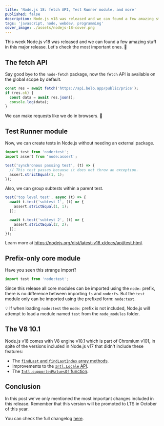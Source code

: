 ```yaml
---
title: 'Node.js 18: fetch API, Test Runner module, and more'
published: false
description: Node.js v18 was released and we can found a few amazing stuff in this major release.
tags: 'javascript, node, webdev, programming'
cover_image: ./assets/nodejs-18-cover.png
---
```


This week Node.js v18 was released and we can found a few amazing stuff in this major release. Let's check the most important ones. 🚀

## The fetch API

Say good bye to the `node-fetch` package, now the `fetch` API is available on the global scope by default.

```javascript
const res = await fetch('https://api.belo.app/public/price');
if (res.ok) {
  const data = await res.json();
  console.log(data);
}
```

We can make requests like we do in browsers. 🙌

## Test Runner module

Now, we can create tests in Node.js without needing an external package.

```javascript
import test from 'node:test';
import assert from 'node:assert';

test('synchronous passing test', (t) => {
  // This test passes because it does not throw an exception.
  assert.strictEqual(1, 1);
});
```

Also, we can group subtests within a parent test.

```javascript
test('top level test', async (t) => {
  await t.test('subtest 1', (t) => {
    assert.strictEqual(1, 1);
  });

  await t.test('subtest 2', (t) => {
    assert.strictEqual(2, 2);
  });
});
```

Learn more at <https://nodejs.org/dist/latest-v18.x/docs/api/test.html>.

## Prefix-only core module

Have you seen this strange import?

```javascript
import test from 'node:test';
```

Since this release all core modules can be imported using the `node:` prefix, there is no difference between importing `fs` and `node:fs`. But the `test` module only can be imported using the prefixed form: `node:test`.

💡 If when loading `node:test` the `node:` prefix is not included, Node.js will attempt to load a module named `test` from the `node_modules` folder.

## The V8 10.1

Node.js v18 comes with V8 engine v10.1 which is part of Chromium v101, in spite of the versions included in Node.js v17 that didn't include these features:

* The [`findLast` and `findLastIndex` array methods](https://v8.dev/features/finding-in-arrays).
* Improvements to the [`Intl.Locale` API](https://v8.dev/blog/v8-release-99#intl.locale-extensions).
* The [`Intl.supportedValuesOf` function](https://v8.dev/blog/v8-release-99#intl.locale-extensions).

## Conclusion

In this post we've only mentioned the most important changes included in this release. Remember that this version will be promoted to LTS in October of this year.

You can check the full changelog [here](https://github.com/nodejs/node/releases/tag/v18.0.0).
